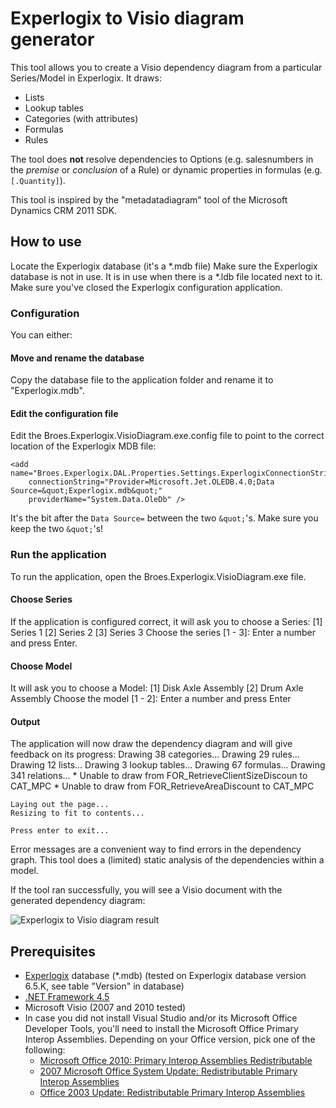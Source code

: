 # Experlogix to Visio diagram generator

This tool allows you to create a Visio dependency diagram from a particular Series/Model in Experlogix. It draws:

* Lists
* Lookup tables
* Categories (with attributes)
* Formulas
* Rules

The tool does **not** resolve dependencies to Options (e.g. salesnumbers in the *premise* or *conclusion* of a Rule) or dynamic properties in formulas (e.g. `[.Quantity]`).

This tool is inspired by the "metadatadiagram" tool of the Microsoft Dynamics CRM 2011 SDK.

## How to use

Locate the Experlogix database (it's a \*.mdb file) Make sure the Experlogix database is not in use. It is in use when there is a \*.ldb file located next to it. Make sure you've closed the Experlogix configuration application.

### Configuration
You can either:

#### Move and rename the database
Copy the database file to the application folder and rename it to "Experlogix.mdb".

#### Edit the configuration file
Edit the Broes.Experlogix.VisioDiagram.exe.config file to point to the correct location of the
Experlogix MDB file:

    <add name="Broes.Experlogix.DAL.Properties.Settings.ExperlogixConnectionString"
        connectionString="Provider=Microsoft.Jet.OLEDB.4.0;Data Source=&quot;Experlogix.mdb&quot;"
        providerName="System.Data.OleDb" />

It's the bit after the `Data Source=` between the two `&quot;`'s. Make sure you keep the two `&quot;`'s!

### Run the application
To run the application, open the Broes.Experlogix.VisioDiagram.exe file.

#### Choose Series
If the application is configured correct, it will ask you to choose a Series:
    [1] Series 1
    [2] Series 2
    [3] Series 3
    Choose the series [1 - 3]: 
Enter a number and press Enter.

#### Choose Model
It will ask you to choose a Model:
    [1] Disk Axle Assembly
    [2] Drum Axle Assembly
    Choose the model [1 - 2]: 
Enter a number and press Enter

#### Output
The application will now draw the dependency diagram and will give feedback on its progress:
    Drawing 38 categories...
    Drawing 29 rules...
    Drawing 12 lists...
    Drawing 3 lookup tables...
    Drawing 67 formulas...
    Drawing 341 relations...
    * Unable to draw from FOR_RetrieveClientSizeDiscoun to CAT_MPC
    * Unable to draw from FOR_RetrieveAreaDiscount to CAT_MPC
    
    Laying out the page...
    Resizing to fit to contents...
    
    Press enter to exit...

Error messages are a convenient way to find errors in the dependency graph. This tool does a (limited) static analysis of the dependencies within a model.

If the tool ran successfully, you will see a Visio document with the generated dependency diagram:

![Experlogix to Visio diagram result](http://www.broes.nl/wp-content/uploads/2012/10/ExperlogixVisioDiagram-result.png)

## Prerequisites

* [Experlogix](http://experlogix.com/) database (*.mdb) (tested on Experlogix database version 6.5.K, see table "Version" in database)
* [.NET Framework 4.5](http://www.microsoft.com/en-us/download/details.aspx?id=30653)
* Microsoft Visio (2007 and 2010 tested)
* In case you did not install Visual Studio and/or its Microsoft Office Developer Tools, you'll need to install the Microsoft Office Primary Interop Assemblies. Depending on your Office version, pick one of the following:
  * [Microsoft Office 2010: Primary Interop Assemblies Redistributable](http://www.microsoft.com/en-us/download/details.aspx?id=3508)
  * [2007 Microsoft Office System Update: Redistributable Primary Interop Assemblies](http://www.microsoft.com/en-us/download/details.aspx?id=18346)
  * [Office 2003 Update: Redistributable Primary Interop Assemblies](http://www.microsoft.com/en-us/download/details.aspx?id=20923)

